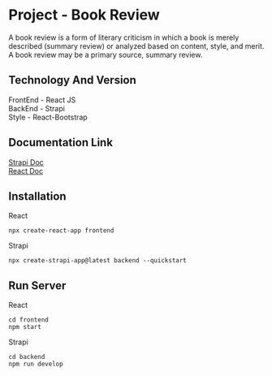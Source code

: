 # Project - Book Review 

A book review is a form of literary criticism in which a book is merely described (summary review) or analyzed based on content, style, and merit. A book review may be a primary source, summary review.


## Technology And Version

FrontEnd - React JS\
BackEnd - Strapi\
Style - React-Bootstrap

## Documentation Link


[Strapi Doc](https://docs.strapi.io/developer-docs/latest/getting-started/introduction.html#open-source-contribution)\
[React Doc](https://reactjs.org/)


## Installation

React
```
npx create-react-app frontend

```

Strapi

```
npx create-strapi-app@latest backend --quickstart

```

## Run Server

React
```
cd frontend
npm start

```

Strapi

```
cd backend
npm run develop

```